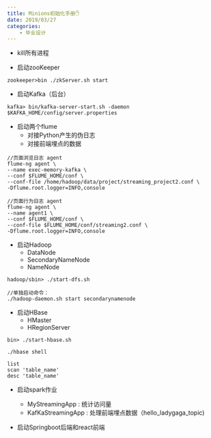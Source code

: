 ```yaml
---
title: Minions初始化手册✋
date: 2019/03/27
categories: 
    - 毕业设计
---
```


* kill所有进程

* 启动zooKeeper

`zookeeper>bin ./zkServer.sh start`

* 启动Kafka（后台）

`kafka> bin/kafka-server-start.sh -daemon $KAFKA_HOME/config/server.properties`

* 启动两个flume
	* 对接Python产生的伪日志
	* 对接前端埋点的数据

```
//页面浏览日志 agent
flume-ng agent \
--name exec-memory-kafka \
--conf $FLUME_HOME/conf \
--conf-file /home/hadoop/data/project/streaming_project2.conf \
-Dflume.root.logger=INFO,console

//页面行为日志 agent
flume-ng agent \
--name agent1 \
--conf $FLUME_HOME/conf \
--conf-file $FLUME_HOME/conf/streaming2.conf \
-Dflume.root.logger=INFO,console
```

* 启动Hadoop
	* DataNode
	* SecondaryNameNode
	* NameNode 

```
hadoop/sbin> ./start-dfs.sh

//单独启动命令：
./hadoop-daemon.sh start secondarynamenode
```

* 启动HBase
	* HMaster
	* HRegionServer 

`bin> ./start-hbase.sh`

```
./hbase shell

list
scan 'table_name'
desc 'table_name'
```

* 启动spark作业
	* MyStreamingApp : 统计访问量
	* KafKaStreamingApp : 处理前端埋点数据（hello_ladygaga_topic)

* 启动Springboot后端和react前端